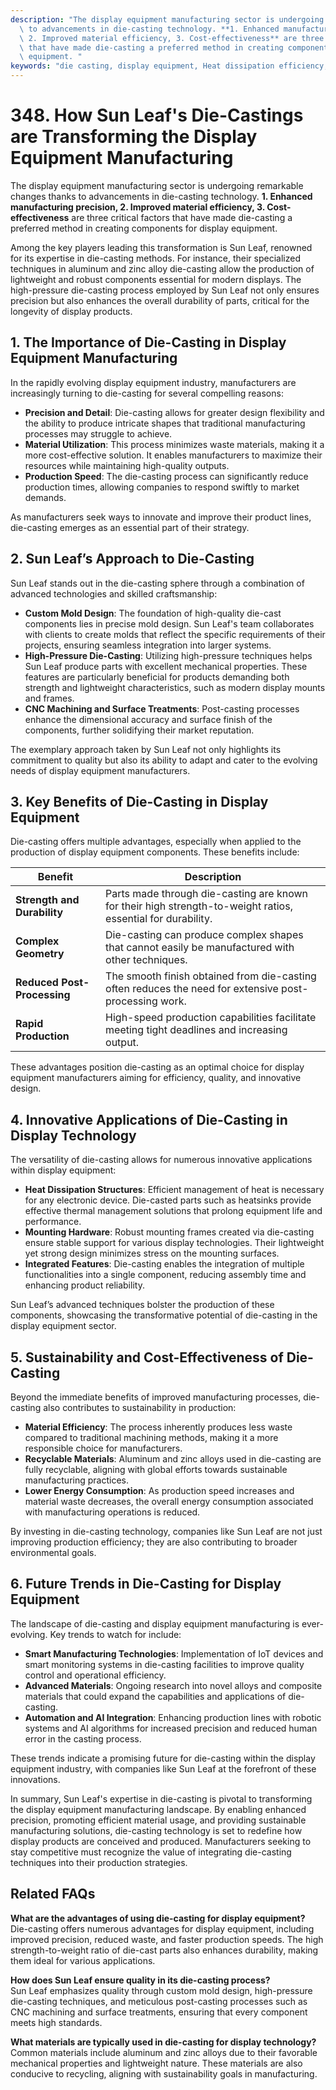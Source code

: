 ```yaml
---
description: "The display equipment manufacturing sector is undergoing remarkable changes thanks\
  \ to advancements in die-casting technology. **1. Enhanced manufacturing precision,\
  \ 2. Improved material efficiency, 3. Cost-effectiveness** are three critical factors\
  \ that have made die-casting a preferred method in creating components for display\
  \ equipment. "
keywords: "die casting, display equipment, Heat dissipation efficiency, Heat sink"
---
```

# 348. How Sun Leaf's Die-Castings are Transforming the Display Equipment Manufacturing

The display equipment manufacturing sector is undergoing remarkable changes thanks to advancements in die-casting technology. **1. Enhanced manufacturing precision, 2. Improved material efficiency, 3. Cost-effectiveness** are three critical factors that have made die-casting a preferred method in creating components for display equipment. 

Among the key players leading this transformation is Sun Leaf, renowned for its expertise in die-casting methods. For instance, their specialized techniques in aluminum and zinc alloy die-casting allow the production of lightweight and robust components essential for modern displays. The high-pressure die-casting process employed by Sun Leaf not only ensures precision but also enhances the overall durability of parts, critical for the longevity of display products.

## **1. The Importance of Die-Casting in Display Equipment Manufacturing**

In the rapidly evolving display equipment industry, manufacturers are increasingly turning to die-casting for several compelling reasons:

- **Precision and Detail**: Die-casting allows for greater design flexibility and the ability to produce intricate shapes that traditional manufacturing processes may struggle to achieve.
- **Material Utilization**: This process minimizes waste materials, making it a more cost-effective solution. It enables manufacturers to maximize their resources while maintaining high-quality outputs.
- **Production Speed**: The die-casting process can significantly reduce production times, allowing companies to respond swiftly to market demands.
  
As manufacturers seek ways to innovate and improve their product lines, die-casting emerges as an essential part of their strategy. 

## **2. Sun Leaf’s Approach to Die-Casting**

Sun Leaf stands out in the die-casting sphere through a combination of advanced technologies and skilled craftsmanship:

- **Custom Mold Design**: The foundation of high-quality die-cast components lies in precise mold design. Sun Leaf's team collaborates with clients to create molds that reflect the specific requirements of their projects, ensuring seamless integration into larger systems.
- **High-Pressure Die-Casting**: Utilizing high-pressure techniques helps Sun Leaf produce parts with excellent mechanical properties. These features are particularly beneficial for products demanding both strength and lightweight characteristics, such as modern display mounts and frames.
- **CNC Machining and Surface Treatments**: Post-casting processes enhance the dimensional accuracy and surface finish of the components, further solidifying their market reputation.

The exemplary approach taken by Sun Leaf not only highlights its commitment to quality but also its ability to adapt and cater to the evolving needs of display equipment manufacturers.

## **3. Key Benefits of Die-Casting in Display Equipment**

Die-casting offers multiple advantages, especially when applied to the production of display equipment components. These benefits include:

| Benefit                      | Description                                                                                             |
|------------------------------|---------------------------------------------------------------------------------------------------------|
| **Strength and Durability**   | Parts made through die-casting are known for their high strength-to-weight ratios, essential for durability. |
| **Complex Geometry**         | Die-casting can produce complex shapes that cannot easily be manufactured with other techniques.             |
| **Reduced Post-Processing**  | The smooth finish obtained from die-casting often reduces the need for extensive post-processing work.      |
| **Rapid Production**         | High-speed production capabilities facilitate meeting tight deadlines and increasing output.                 |

These advantages position die-casting as an optimal choice for display equipment manufacturers aiming for efficiency, quality, and innovative design.

## **4. Innovative Applications of Die-Casting in Display Technology**

The versatility of die-casting allows for numerous innovative applications within display equipment:

- **Heat Dissipation Structures**: Efficient management of heat is necessary for any electronic device. Die-casted parts such as heatsinks provide effective thermal management solutions that prolong equipment life and performance.
- **Mounting Hardware**: Robust mounting frames created via die-casting ensure stable support for various display technologies. Their lightweight yet strong design minimizes stress on the mounting surfaces.
- **Integrated Features**: Die-casting enables the integration of multiple functionalities into a single component, reducing assembly time and enhancing product reliability.

Sun Leaf’s advanced techniques bolster the production of these components, showcasing the transformative potential of die-casting in the display equipment sector.

## **5. Sustainability and Cost-Effectiveness of Die-Casting**

Beyond the immediate benefits of improved manufacturing processes, die-casting also contributes to sustainability in production:

- **Material Efficiency**: The process inherently produces less waste compared to traditional machining methods, making it a more responsible choice for manufacturers.
- **Recyclable Materials**: Aluminum and zinc alloys used in die-casting are fully recyclable, aligning with global efforts towards sustainable manufacturing practices.
- **Lower Energy Consumption**: As production speed increases and material waste decreases, the overall energy consumption associated with manufacturing operations is reduced.

By investing in die-casting technology, companies like Sun Leaf are not just improving production efficiency; they are also contributing to broader environmental goals.

## **6. Future Trends in Die-Casting for Display Equipment**

The landscape of die-casting and display equipment manufacturing is ever-evolving. Key trends to watch for include:

- **Smart Manufacturing Technologies**: Implementation of IoT devices and smart monitoring systems in die-casting facilities to improve quality control and operational efficiency.
- **Advanced Materials**: Ongoing research into novel alloys and composite materials that could expand the capabilities and applications of die-casting.
- **Automation and AI Integration**: Enhancing production lines with robotic systems and AI algorithms for increased precision and reduced human error in the casting process.

These trends indicate a promising future for die-casting within the display equipment industry, with companies like Sun Leaf at the forefront of these innovations.

In summary, Sun Leaf's expertise in die-casting is pivotal to transforming the display equipment manufacturing landscape. By enabling enhanced precision, promoting efficient material usage, and providing sustainable manufacturing solutions, die-casting technology is set to redefine how display products are conceived and produced. Manufacturers seeking to stay competitive must recognize the value of integrating die-casting techniques into their production strategies.

## Related FAQs

**What are the advantages of using die-casting for display equipment?**  
Die-casting offers numerous advantages for display equipment, including improved precision, reduced waste, and faster production speeds. The high strength-to-weight ratio of die-cast parts also enhances durability, making them ideal for various applications.

**How does Sun Leaf ensure quality in its die-casting process?**  
Sun Leaf emphasizes quality through custom mold design, high-pressure die-casting techniques, and meticulous post-casting processes such as CNC machining and surface treatments, ensuring that every component meets high standards.

**What materials are typically used in die-casting for display technology?**  
Common materials include aluminum and zinc alloys due to their favorable mechanical properties and lightweight nature. These materials are also conducive to recycling, aligning with sustainability goals in manufacturing.
